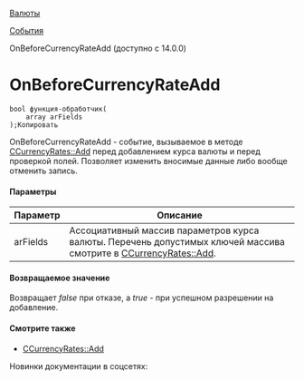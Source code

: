 [Валюты](/api_help/currency/index.php)

[События](/api_help/currency/events/index.php)

OnBeforeCurrencyRateAdd (доступно с 14.0.0)

OnBeforeCurrencyRateAdd
=======================

```
bool функция-обработчик(
	array arFields
);Копировать
```

OnBeforeCurrencyRateAdd - событие, вызываемое в методе [CCurrencyRates::Add](/api_help/currency/developer/ccurrencyrates/ccurrencyrates__add.a9ea23d5.php) перед добавлением курса валюты и перед проверкой полей. Позволяет изменить вносимые данные либо вообще отменить запись.

#### Параметры

| Параметр | Описание |
| --- | --- |
| arFields | Ассоциативный массив параметров курса валюты. Перечень допустимых ключей массива смотрите в [CCurrencyRates::Add](/api_help/currency/developer/ccurrencyrates/ccurrencyrates__add.a9ea23d5.php). |

#### Возвращаемое значение

Возвращает *false* при отказе, а *true* - при успешном разрешении на добавление.

#### Смотрите также

* [CCurrencyRates::Add](/api_help/currency/developer/ccurrencyrates/ccurrencyrates__add.a9ea23d5.php)

Новинки документации в соцсетях: